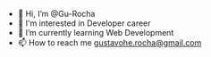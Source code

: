 - 👋 Hi, I’m @Gu-Rocha
- 👀 I'm interested in Developer career
- 🌱 I’m currently learning Web Development
- 📫 How to reach me gustavohe.rocha@gmail.com

<!---
Gu-Rocha/Gu-Rocha is a ✨ special ✨ repository because its `README.md` (this file) appears on your GitHub profile.
You can click the Preview link to take a look at your changes.
--->

